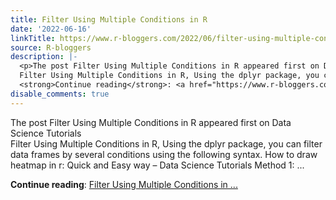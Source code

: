 ```yaml
---
title: Filter Using Multiple Conditions in R
date: '2022-06-16'
linkTitle: https://www.r-bloggers.com/2022/06/filter-using-multiple-conditions-in-r/
source: R-bloggers
description: |-
  <p>The post Filter Using Multiple Conditions in R appeared first on Data Science Tutorials<br />
  Filter Using Multiple Conditions in R, Using the dplyr package, you can filter data frames by several conditions using the following syntax. How to draw heatmap in r: Quick and Easy way – Data Science Tutorials Method 1: ...</p>
  <strong>Continue reading</strong>: <a href="https://www.r-bloggers.com/2022/06/filter-using-multiple-conditions-in-r/">Filter Using Multiple Conditions in ...
disable_comments: true
---
```

<p>The post Filter Using Multiple Conditions in R appeared first on Data Science Tutorials<br />
Filter Using Multiple Conditions in R, Using the dplyr package, you can filter data frames by several conditions using the following syntax. How to draw heatmap in r: Quick and Easy way – Data Science Tutorials Method 1: ...</p>
<strong>Continue reading</strong>: <a href="https://www.r-bloggers.com/2022/06/filter-using-multiple-conditions-in-r/">Filter Using Multiple Conditions in ...